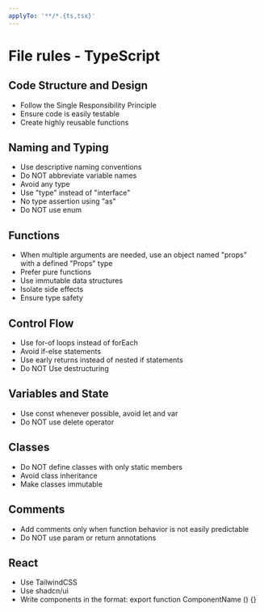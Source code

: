 ```yaml
---
applyTo: '**/*.{ts,tsx}'
---
```


# File rules - TypeScript

## Code Structure and Design

- Follow the Single Responsibility Principle
- Ensure code is easily testable
- Create highly reusable functions

## Naming and Typing

- Use descriptive naming conventions
- Do NOT abbreviate variable names
- Avoid any type
- Use "type" instead of "interface"
- No type assertion using "as"
- Do NOT use enum

## Functions

- When multiple arguments are needed, use an object named "props" with a defined "Props" type
- Prefer pure functions
- Use immutable data structures
- Isolate side effects
- Ensure type safety

## Control Flow

- Use for-of loops instead of forEach
- Avoid if-else statements
- Use early returns instead of nested if statements
- Do NOT Use destructuring

## Variables and State

- Use const whenever possible, avoid let and var
- Do NOT use delete operator

## Classes

- Do NOT define classes with only static members
- Avoid class inheritance
- Make classes immutable

## Comments

- Add comments only when function behavior is not easily predictable
- Do NOT use param or return annotations

## React

- Use TailwindCSS
- Use shadcn/ui
- Write components in the format: export function ComponentName () {}
